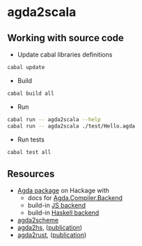 # agda2scala

## Working with source code

* Update cabal libraries definitions

```sh
cabal update
```

* Build

```sh
cabal build all
```

* Run

```sh
cabal run -- agda2scala --help
cabal run -- agda2scala ./test/Hello.agda
```

* Run tests

```sh
cabal test all
```

## Resources
* [Agda package](https://hackage.haskell.org/package/Agda) on Hackage with
  * docs for [Agda.Compiler.Backend](https://hackage.haskell.org/package/Agda/docs/Agda-Compiler-Backend.html)
  * build-in [JS backend](https://hackage.haskell.org/package/Agda/docs/Agda-Compiler-JS-Compiler.html)
  * build-in [Haskell backend](https://hackage.haskell.org/package/Agda/docs/Agda-Compiler-MAlonzo-Compiler.html)
* [agda2scheme](https://github.com/jespercockx/agda2scheme)
* [agda2hs](https://github.com/agda/agda2hs), ([publication](https://iohk.io/en/research/library/papers/reasonable-agda-is-correct-haskell-writing-verified-haskell-using-agda2hs/))
* [agda2rust](https://github.com/HectorPeeters/agda2rust), ([publication](https://repository.tudelft.nl/islandora/object/uuid:39bff395-1bd6-4905-8554-cef0cd5e7d3e))
